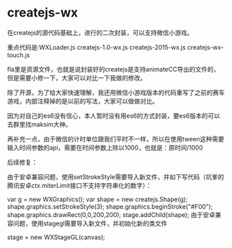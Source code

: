 # createjs-wx
在createjs的源代码基础上，进行的二次封装，可以支持微信小游戏。

重点代码是:WXLoader.js  createjs-1.0-wx.js createjs-2015-wx.js createjs-wx-touch.js

fla里是资源文件，也就是说封装好的createjs是支持animateCC导出的文件的，但是需要小修一下，大家可以对比一下我做的修改。

除了开源，为了给大家快速理解，我还用微信小游戏版本的代码重写了之前的赛车游戏，内部注释掉的是以前的写法，大家可以做做对比。

因为对自己的es6没有信心，本人暂时没有用es6的方式封装，要es6版本的可以去群里找maksim大神。

再补充一点，由于微信的计时单位跟我们平时不一样，所以在使用tween这种需要输入时间参数的api，需要在时间参数上除以1000，也就是：原时间/1000

后续修复：

由于安卓兼容问题，使用setStrokeStyle需要导入新文件，并如下写代码（坑爹的腾讯安卓ctx.miterLimit接口不支持字符串化的数字）：

var g = new WXGraphics();
var shape = new createjs.Shape(g);
shape.graphics.setStrokeStyle(3);
shape.graphics.beginStroke("#F00");
shape.graphics.drawRect(0,0,200,200);
stage.addChild(shape);
由于安卓兼容问题，使用stagegl需要导入新文件，并初始化新的类文件

stage = new WXStageGL(canvas);
